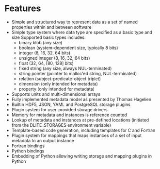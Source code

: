 Features
========
  - Simple and structured way to represent data as a set of named properties
    within and between software
  - Simple type system where data type are specified as a basic type and size
    Supported basic types includes:
      - binary blob (any size)
      - boolean (system-dependent size, typically 8 bits)
      - integer (8, 16, 32, 64 bits)
      - unsigned integer (8, 16, 32, 64 bits)
      - float (32, 64, [80, 128] bits)
      - fixed string (any size, always NUL-terminated)
      - string pointer (pointer to malloc'ed string, NUL-terminated)
      - relation (subject-predicate-object triplet)
      - dimension (only intended for metadata)
      - property (only intended for metadata)
  - Supports units and multi-dimensional arrays
  - Fully implemented metadata model as presented by Thomas Hagelien
  - Builtin HDF5, JSON, YAML and PostgreSQL storage plugins
  - Plugin system for user-provided storage drivers
  - Memory for metadata and instances is reference counted
  - Lookup of metadata and instances at pre-defined locations (initiated
    from the DLITE_STORAGES environment variable)
  - Template-based code generation, including templates for C and Fortran
  - Plugin system for mappings that maps instances of a set of input metadata
    to an output instance
  - Fortran bindings
  - Python bindings
  - Embedding of Python allowing writing storage and mapping plugins in Python
